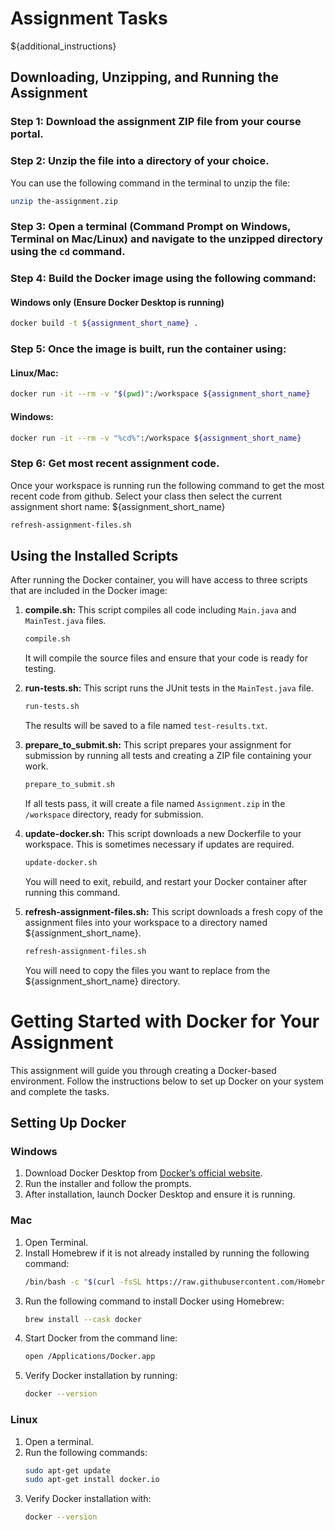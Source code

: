 # Assignment Tasks
${additional_instructions}

## Downloading, Unzipping, and Running the Assignment
### Step 1: Download the assignment ZIP file from your course portal.
### Step 2: Unzip the file into a directory of your choice.
You can use the following command in the terminal to unzip the file:
```sh
unzip the-assignment.zip
```

### Step 3: Open a terminal (Command Prompt on Windows, Terminal on Mac/Linux) and navigate to the unzipped directory using the `cd` command.

### Step 4: Build the Docker image using the following command:
#### Windows only (Ensure Docker Desktop is running)
```sh
docker build -t ${assignment_short_name} .
```

### Step 5: Once the image is built, run the container using:
#### Linux/Mac:
```sh
docker run -it --rm -v "$(pwd)":/workspace ${assignment_short_name}
```
#### Windows:
```sh
docker run -it --rm -v "%cd%":/workspace ${assignment_short_name}
```
### Step 6: Get most recent assignment code.
Once your workspace is running run the following command to get the most recent code from github.
Select your class then select the current assignment short name: ${assignment_short_name}
```sh
refresh-assignment-files.sh
```

## Using the Installed Scripts
After running the Docker container, you will have access to three scripts that are included in the Docker image:

1. **compile.sh:** This script compiles all code including `Main.java` and `MainTest.java` files.
    ```sh
    compile.sh
    ```
    It will compile the source files and ensure that your code is ready for testing.

2. **run-tests.sh:** This script runs the JUnit tests in the `MainTest.java` file.
    ```sh
    run-tests.sh
    ```
    The results will be saved to a file named `test-results.txt`.

3. **prepare_to_submit.sh:** This script prepares your assignment for submission by running all tests and creating a ZIP file containing your work.
    ```sh
    prepare_to_submit.sh
    ```
    If all tests pass, it will create a file named `Assignment.zip` in the `/workspace` directory, ready for submission.

4. **update-docker.sh:** This script downloads a new Dockerfile to your workspace. This is sometimes necessary if updates are required.
    ```sh
    update-docker.sh
    ```
    You will need to exit, rebuild, and restart your Docker container after running this command.

5. **refresh-assignment-files.sh:** This script downloads a fresh copy of the assignment files into your workspace to a directory named ${assignment_short_name}.
    ```sh
    refresh-assignment-files.sh
    ```
    You will need to copy the files you want to replace from the ${assignment_short_name} directory.


# Getting Started with Docker for Your Assignment
This assignment will guide you through creating a Docker-based environment. Follow the instructions below to set up Docker on your system and complete the tasks.

## Setting Up Docker
### Windows
1. Download Docker Desktop from [Docker’s official website](https://www.docker.com/products/docker-desktop/).
2. Run the installer and follow the prompts.
3. After installation, launch Docker Desktop and ensure it is running.

### Mac
1. Open Terminal.
2. Install Homebrew if it is not already installed by running the following command:
    ```sh
    /bin/bash -c "$(curl -fsSL https://raw.githubusercontent.com/Homebrew/install/HEAD/install.sh)"
    ```
3. Run the following command to install Docker using Homebrew:
    ```sh
    brew install --cask docker
    ```
4. Start Docker from the command line:
    ```sh
    open /Applications/Docker.app
    ```
5. Verify Docker installation by running:
    ```sh
    docker --version
    ```

### Linux
1. Open a terminal.
2. Run the following commands:
    ```sh
    sudo apt-get update
    sudo apt-get install docker.io
    ```
3. Verify Docker installation with:
    ```sh
    docker --version
    ```

